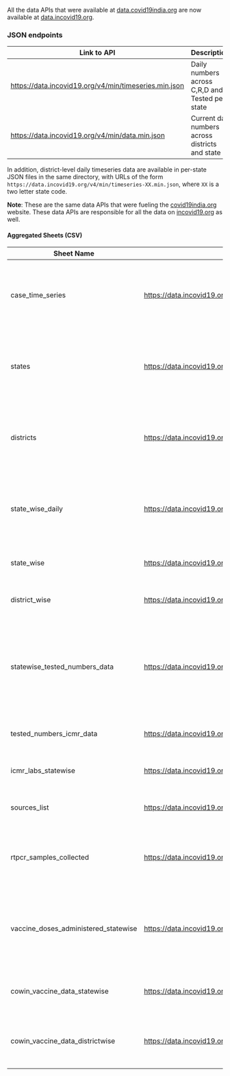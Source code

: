 All the data APIs that were available at [data.covid19india.org](https://data.covid19india.org) are now available at [data.incovid19.org](https://data.incovid19.org).

### JSON endpoints 

|  Link to API                                              | Description            |
| -------------------------------------------------------- | ---------------------- |
| <https://data.incovid19.org/v4/min/timeseries.min.json>  | Daily numbers across C,R,D and Tested per state  |
| <https://data.incovid19.org/v4/min/data.min.json>  | Current day numbers across districts and state   |

In addition, district-level daily timeseries data are available in per-state JSON files in the same directory, with URLs of the form `https://data.incovid19.org/v4/min/timeseries-XX.min.json`, where `XX` is a two letter state code.

**Note**: These are the same data APIs that were fueling the [covid19india.org](https://www.covid19india.org) website. These data APIs are responsible for all the data on [incovid19.org](https://www.incovid19.org/) as well.

#### Aggregated Sheets (CSV)

| Sheet Name                    | Link to CSV                                                                 | Description                                                                                     |
| ----------------------------- | --------------------------------------------------------------------------- | ----------------------------------------------------------------------------------------------- |
| case_time_series              | <https://data.incovid19.org/csv/latest/case_time_series.csv>              | India level timeseries for Confirmed, Recovered and Deceased cases
| states                        | <https://data.incovid19.org/csv/latest/states.csv>                        | Statewise timeseries of Confirmed, Recovered and Deceased numbers.   
| districts                        | <https://data.incovid19.org/csv/latest/districts.csv>                  | Districtwise timeseries of Confirmed, Recovered and Deceased numbers.                           |
| state_wise_daily              | <https://data.incovid19.org/csv/latest/state_wise_daily.csv>              | Statewise per day delta of Confirmed, Recovered and Deceased numbers.  
| state_wise                    | <https://data.incovid19.org/csv/latest/state_wise.csv>                    | Statewise cumulative numbers till date.                                                 |                                        
| district_wise                 | <https://data.incovid19.org/csv/latest/district_wise.csv>                 | Districtwise Cumulative numbers till date. |
| statewise_tested_numbers_data | <https://data.incovid19.org/csv/latest/statewise_tested_numbers_data.csv> | Number of tests conducted in each state, ventilators ,hospital bed occupany reported in state bulletins |
| tested_numbers_icmr_data      | <https://data.incovid19.org/csv/latest/tested_numbers_icmr_data.csv>      | Number of tests reported by ICMR                                                                |
| icmr_labs_statewise           | <https://data.incovid19.org/csv/latest/icmr_labs_statewise.csv>      | Number of Labs in each state as per ICMR                                                                |
| sources_list                  | <https://data.incovid19.org/csv/latest/sources_list.csv>                  | List of sources that we are using.                                                              |
| rtpcr_samples_collected       | <https://data.incovid19.org/csv/latest/icmr_rtpcr_tests_daily.csv>          | Number of RTPCR samples collected statewise in ICMR Application                             |
| vaccine_doses_administered_statewise      | <https://data.incovid19.org/csv/latest/vaccine_doses_statewise_v2.csv>  | Number of vaccine doses administered statewise - Collected from MOHFW daily bulletin                              |
| cowin_vaccine_data_statewise      | <https://data.incovid19.org/csv/latest/cowin_vaccine_data_statewise.csv>  | Key data points from CoWin database at a state level                              |
| cowin_vaccine_data_districtwise      | <https://data.incovid19.org/csv/latest/cowin_vaccine_data_districtwise.csv>  | Key data points from CoWin database at a district level                           |
